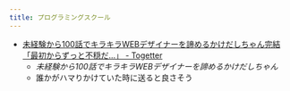 ```yaml
---
title: プログラミングスクール
---
```


* [未経験から100話でキラキラWEBデザイナーを諦めるかけだしちゃん完結「最初からずっと不穏だ…」 - Togetter](https://togetter.com/li/1883380)
  * *未経験から100話でキラキラWEBデザイナーを諦めるかけだしちゃん*
  * 誰かがハマりかけていた時に送ると良さそう
